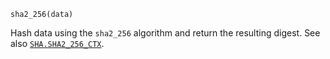 ```
sha2_256(data)
```

Hash data using the `sha2_256` algorithm and return the resulting digest. See also [`SHA.SHA2_256_CTX`](@ref).
